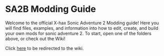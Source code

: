 # SA2B Modding Guide
Welcome to the official X-hax Sonic Adventure 2 Modding guide! Here you will find files, examples, and information into how to edit, create, and build your own mods for sonic adventure 2. To start, open one of the folders above, or check out the Wiki!

Click [here](https://github.com/kellsnc/sa2b-modding-guide/wiki) to be redirected to the wiki.
